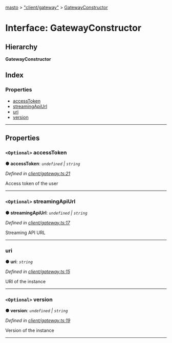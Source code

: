 [masto](../README.md) > ["client/gateway"](../modules/_client_gateway_.md) > [GatewayConstructor](../interfaces/_client_gateway_.gatewayconstructor.md)

# Interface: GatewayConstructor

## Hierarchy

**GatewayConstructor**

## Index

### Properties

* [accessToken](_client_gateway_.gatewayconstructor.md#accesstoken)
* [streamingApiUrl](_client_gateway_.gatewayconstructor.md#streamingapiurl)
* [uri](_client_gateway_.gatewayconstructor.md#uri)
* [version](_client_gateway_.gatewayconstructor.md#version)

---

## Properties

<a id="accesstoken"></a>

### `<Optional>` accessToken

**● accessToken**: *`undefined` \| `string`*

*Defined in [client/gateway.ts:21](https://github.com/neet/masto.js/blob/b4e0b0f/src/client/gateway.ts#L21)*

Access token of the user

___
<a id="streamingapiurl"></a>

### `<Optional>` streamingApiUrl

**● streamingApiUrl**: *`undefined` \| `string`*

*Defined in [client/gateway.ts:17](https://github.com/neet/masto.js/blob/b4e0b0f/src/client/gateway.ts#L17)*

Streaming API URL

___
<a id="uri"></a>

###  uri

**● uri**: *`string`*

*Defined in [client/gateway.ts:15](https://github.com/neet/masto.js/blob/b4e0b0f/src/client/gateway.ts#L15)*

URI of the instance

___
<a id="version"></a>

### `<Optional>` version

**● version**: *`undefined` \| `string`*

*Defined in [client/gateway.ts:19](https://github.com/neet/masto.js/blob/b4e0b0f/src/client/gateway.ts#L19)*

Version of the instance

___


